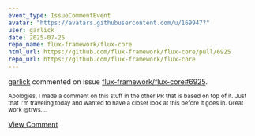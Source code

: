 ```yaml
---
event_type: IssueCommentEvent
avatar: "https://avatars.githubusercontent.com/u/169947?"
user: garlick
date: 2025-07-25
repo_name: flux-framework/flux-core
html_url: https://github.com/flux-framework/flux-core/pull/6925
repo_url: https://github.com/flux-framework/flux-core
---
```


<a href='https://github.com/garlick' target='_blank'>garlick</a> commented on issue <a href='https://github.com/flux-framework/flux-core/pull/6925' target='_blank'>flux-framework/flux-core#6925</a>.

<small>Apologies, I made a comment on this stuff in the other PR that is based on top of it.  Just that I'm traveling today and wanted to have a closer look at this before it goes in.  Great work @trws....</small>

<a href='https://github.com/flux-framework/flux-core/pull/6925' target='_blank'>View Comment</a>